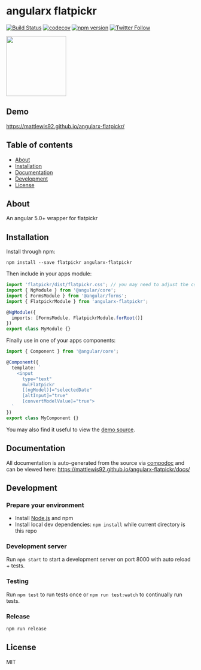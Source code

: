 # angularx flatpickr

[![Build Status](https://travis-ci.org/mattlewis92/angularx-flatpickr.svg?branch=master)](https://travis-ci.org/mattlewis92/angularx-flatpickr)
[![codecov](https://codecov.io/gh/mattlewis92/angularx-flatpickr/branch/master/graph/badge.svg)](https://codecov.io/gh/mattlewis92/angularx-flatpickr)
[![npm version](https://badge.fury.io/js/angularx-flatpickr.svg)](http://badge.fury.io/js/angularx-flatpickr)
[![Twitter Follow](https://img.shields.io/twitter/follow/mattlewis92_.svg)](https://twitter.com/mattlewis92_)

<a href="https://www.patreon.com/mattlewis92">
	<img src="https://c5.patreon.com/external/logo/become_a_patron_button@2x.png" width="160">
</a>

## Demo

https://mattlewis92.github.io/angularx-flatpickr/

## Table of contents

* [About](#about)
* [Installation](#installation)
* [Documentation](#documentation)
* [Development](#development)
* [License](#license)

## About

An angular 5.0+ wrapper for flatpickr

## Installation

Install through npm:

```
npm install --save flatpickr angularx-flatpickr
```

Then include in your apps module:

```typescript
import 'flatpickr/dist/flatpickr.css'; // you may need to adjust the css import depending on your build tool
import { NgModule } from '@angular/core';
import { FormsModule } from '@angular/forms';
import { FlatpickrModule } from 'angularx-flatpickr';

@NgModule({
  imports: [FormsModule, FlatpickrModule.forRoot()]
})
export class MyModule {}
```

Finally use in one of your apps components:

```typescript
import { Component } from '@angular/core';

@Component({
  template: `
    <input 
      type="text" 
      mwlFlatpickr 
      [(ngModel)]="selectedDate" 
      [altInput]="true" 
      [convertModelValue]="true">
  `
})
export class MyComponent {}
```

You may also find it useful to view the [demo source](https://github.com/mattlewis92/angularx-flatpickr/blob/master/demo/demo.component.ts).

## Documentation

All documentation is auto-generated from the source via [compodoc](https://compodoc.github.io/compodoc/) and can be viewed here:
https://mattlewis92.github.io/angularx-flatpickr/docs/

## Development

### Prepare your environment

* Install [Node.js](http://nodejs.org/) and npm
* Install local dev dependencies: `npm install` while current directory is this repo

### Development server

Run `npm start` to start a development server on port 8000 with auto reload + tests.

### Testing

Run `npm test` to run tests once or `npm run test:watch` to continually run tests.

### Release

```bash
npm run release
```

## License

MIT
